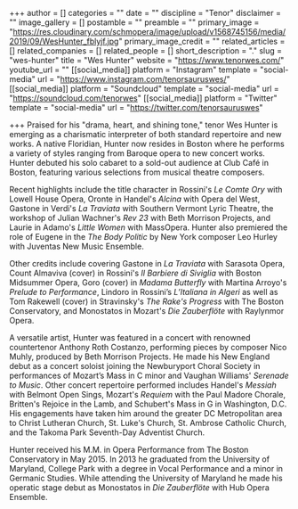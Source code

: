 +++
author = []
categories = ""
date = ""
discipline = "Tenor"
disclaimer = ""
image_gallery = []
postamble = ""
preamble = ""
primary_image = "https://res.cloudinary.com/schmopera/image/upload/v1568745156/media/2019/09/WesHunter_fblyjf.jpg"
primary_image_credit = ""
related_articles = []
related_companies = []
related_people = []
short_description = "."
slug = "wes-hunter"
title = "Wes Hunter"
website = "https://www.tenorwes.com/"
youtube_url = ""
[[social_media]]
platform = "Instagram"
template = "social-media"
url = "https://www.instagram.com/tenorsauruswes/"
[[social_media]]
platform = "Soundcloud"
template = "social-media"
url = "https://soundcloud.com/tenorwes"
[[social_media]]
platform = "Twitter"
template = "social-media"
url = "https://twitter.com/tenorsauruswes"

+++
Praised for his "drama, heart, and shining tone," tenor Wes Hunter is emerging as a charismatic interpreter of both standard repertoire and new works. A native Floridian, Hunter now resides in Boston where he performs a variety of styles ranging from Baroque opera to new concert works. Hunter debuted his solo cabaret to a sold-out audience at Club Café in Boston, featuring various selections from musical theatre composers.

Recent highlights include the title character in Rossini's _Le Comte Ory_ with Lowell House Opera, Oronte in Handel's _Alcina_ with Opera del West, Gastone in Verdi's _La Traviata_ with Southern Vermont Lyric Theatre, the workshop of Julian Wachner's _Rev 23_ with Beth Morrison Projects, and Laurie in Adamo's _Little Women_ with MassOpera. Hunter also premiered the role of Eugene in the _The Body Politic_ by New York composer Leo Hurley with Juventas New Music Ensemble.

Other credits include covering Gastone in _La Traviata_ with Sarasota Opera, Count Almaviva (cover) in Rossini's _Il Barbiere di Siviglia_ with Boston Midsummer Opera, Goro (cover) in _Madama Butterfly_ with Martina Arroyo's _Prelude to Performance_, Lindoro in Rossini’s _L’Italiana in Algeri_ as well as Tom Rakewell (cover) in Stravinsky's _The Rake's Progress_ with The Boston Conservatory, and Monostatos in Mozart's _Die Zauberflöte_ with Raylynmor Opera.

A versatile artist, Hunter was featured in a concert with renowned countertenor Anthony Roth Costanzo, performing pieces by composer Nico Muhly, produced by Beth Morrison Projects. He made his New England debut as a concert soloist joining the Newburyport Choral Society in performances of Mozart’s Mass in C minor and Vaughan Williams' _Serenade to Music_. Other concert repertoire performed includes Handel's _Messiah_ with Belmont Open Sings, Mozart's _Requiem_ with the Paul Madore Chorale, Britten's Rejoice in the Lamb, and Schubert's Mass in G in Washington, D.C. His engagements have taken him around the greater DC Metropolitan area to Christ Lutheran Church, St. Luke's Church, St. Ambrose Catholic Church, and the Takoma Park Seventh-Day Adventist Church.

Hunter received his M.M. in Opera Performance from The Boston Conservatory in May 2015. In 2013 he graduated from the University of Maryland, College Park with a degree in Vocal Performance and a minor in Germanic Studies. While attending the University of Maryland he made his operatic stage debut as Monostatos in _Die Zauberflöte_ with Hub Opera Ensemble.